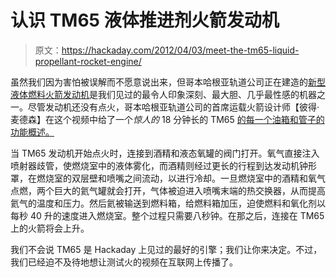 # 认识 TM65 液体推进剂火箭发动机

> 原文：<https://hackaday.com/2012/04/03/meet-the-tm65-liquid-propellant-rocket-engine/>

虽然我们因为害怕被误解而不愿意说出来，但哥本哈根亚轨道公司正在建造的[新型液体燃料火箭发动机](http://www.copenhagensuborbitals.com/tm65.php)是我们见过的最令人印象深刻、最大胆、几乎最性感的机器之一。尽管发动机还没有点火，哥本哈根亚轨道公司的首席运载火箭设计师【彼得·麦德森】在这个视频中给了一个*惊人的* 18 分钟长的 TM65 [的每一个油箱和管子的功能概述。](http://www.youtube.com/watch?v=bqASqda0ylc)

当 TM65 发动机开始点火时，连接到酒精和液态氧罐的阀门打开。氧气直接注入喷射器歧管，使燃烧室中的液体雾化，而酒精则经过更长的行程到达发动机钟形罩，在燃烧室的双层壁和喷嘴之间流动，以进行冷却。一旦燃烧室中的酒精和氧气点燃，两个巨大的氦气罐就会打开，气体被迫进入喷嘴末端的热交换器，从而提高氦气的温度和压力。然后氦被输送到燃料箱，给燃料箱加压，迫使燃料和氧化剂以每秒 40 升的速度进入燃烧室。整个过程只需要八秒钟。在那之后，连接在 TM65 上的火箭将会上升。

我们不会说 TM65 是 Hackaday 上见过的最好的引擎；我们让你来决定。不过，我们已经迫不及待地想让测试火的视频在互联网上传播了。